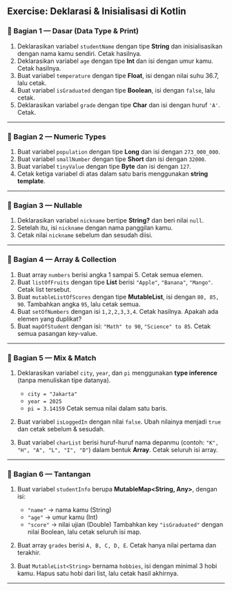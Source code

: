## Exercise: Deklarasi & Inisialisasi di Kotlin

### 🔹 Bagian 1 — Dasar (Data Type & Print)

1. Deklarasikan variabel `studentName` dengan tipe **String** dan inisialisasikan dengan nama kamu sendiri. Cetak hasilnya.
2. Deklarasikan variabel `age` dengan tipe **Int** dan isi dengan umur kamu. Cetak hasilnya.
3. Buat variabel `temperature` dengan tipe **Float**, isi dengan nilai suhu 36.7, lalu cetak.
4. Buat variabel `isGraduated` dengan tipe **Boolean**, isi dengan `false`, lalu cetak.
5. Deklarasikan variabel `grade` dengan tipe **Char** dan isi dengan huruf `'A'`. Cetak.

---

### 🔹 Bagian 2 — Numeric Types

1. Buat variabel `population` dengan tipe **Long** dan isi dengan `273_000_000`.
2. Buat variabel `smallNumber` dengan tipe **Short** dan isi dengan `32000`.
3. Buat variabel `tinyValue` dengan tipe **Byte** dan isi dengan `127`.
4. Cetak ketiga variabel di atas dalam satu baris menggunakan **string template**.

---

### 🔹 Bagian 3 — Nullable

1. Deklarasikan variabel `nickname` bertipe **String?** dan beri nilai `null`.
2. Setelah itu, isi `nickname` dengan nama panggilan kamu.
3. Cetak nilai `nickname` sebelum dan sesudah diisi.

---

### 🔹 Bagian 4 — Array & Collection

1. Buat array `numbers` berisi angka 1 sampai 5. Cetak semua elemen.
2. Buat `listOfFruits` dengan tipe **List<String>** berisi `"Apple"`, `"Banana"`, `"Mango"`. Cetak list tersebut.
3. Buat `mutableListOfScores` dengan tipe **MutableList<Int>**, isi dengan `80, 85, 90`. Tambahkan angka `95`, lalu cetak semua.
4. Buat `setOfNumbers` dengan isi `1,2,2,3,3,4`. Cetak hasilnya. Apakah ada elemen yang duplikat?
5. Buat `mapOfStudent` dengan isi: `"Math" to 90`, `"Science" to 85`. Cetak semua pasangan key-value.

---

### 🔹 Bagian 5 — Mix & Match

1. Deklarasikan variabel `city`, `year`, dan `pi` menggunakan **type inference** (tanpa menuliskan tipe datanya).

   - `city = "Jakarta"`
   - `year = 2025`
   - `pi = 3.14159`
     Cetak semua nilai dalam satu baris.

2. Buat variabel `isLoggedIn` dengan nilai `false`. Ubah nilainya menjadi `true` dan cetak sebelum & sesudah.
3. Buat variabel `charList` berisi huruf-huruf nama depanmu (contoh: `"K", "H", "A", "L", "I", "D"`) dalam bentuk **Array<Char>**. Cetak seluruh isi array.

---

### 🔹 Bagian 6 — Tantangan

1. Buat variabel `studentInfo` berupa **MutableMap<String, Any>**, dengan isi:

   - `"name"` → nama kamu (String)
   - `"age"` → umur kamu (Int)
   - `"score"` → nilai ujian (Double)
     Tambahkan key `"isGraduated"` dengan nilai Boolean, lalu cetak seluruh isi map.

2. Buat array `grades` berisi `A, B, C, D, E`. Cetak hanya nilai pertama dan terakhir.
3. Buat `MutableList<String>` bernama `hobbies`, isi dengan minimal 3 hobi kamu. Hapus satu hobi dari list, lalu cetak hasil akhirnya.

---

